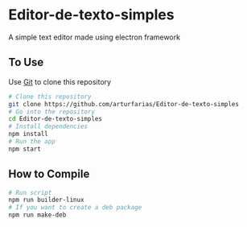 # Editor-de-texto-simples
A simple text editor made using electron framework

## To Use
Use [Git](https://git-scm.com) to clone this repository

```bash
# Clone this repository
git clone https://github.com/arturfarias/Editor-de-texto-simples
# Go into the repository
cd Editor-de-texto-simples
# Install dependencies
npm install
# Run the app
npm start
```
## How to Compile
```bash
# Run script 
npm run builder-linux
# If you want to create a deb package
npm run make-deb
```
